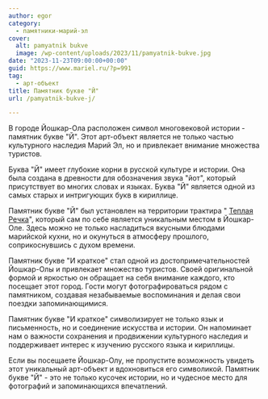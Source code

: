 ```yaml
---
author: egor
category:
  - памятники-марий-эл
cover:
  alt: pamyatnik bukve
  image: /wp-content/uploads/2023/11/pamyatnik-bukve.jpg
date: "2023-11-23T09:00:00+00:00"
guid: https://www.mariel.ru/?p=991
tag:
  - арт-объект
title: Памятник букве "Й"
url: /pamyatnik-bukve-j/

---
```

В городе Йошкар\-Ола расположен символ многовековой истории \- памятник букве "Й". Этот арт-объект является не только частью культурного наследия Марий Эл, но и привлекает внимание множества туристов.

Буква "Й" имеет глубокие корни в русской культуре и истории. Она была создана в древности для обозначения звука "йот", который присутствует во многих словах и языках. Буква "Й" является одной из самых старых и интригующих букв в кириллице.

Памятник букве "Й" был установлен на территории трактира " [Теплая Речка](/traktir-teplaya-rechka/)", который сам по себе является уникальным местом в Йошкар-Оле. Здесь можно не только насладиться вкусными блюдами марийской кухни, но и окунуться в атмосферу прошлого, соприкоснувшись с духом времени.

Памятник букве "И краткое" стал одной из достопримечательностей Йошкар-Олы и привлекает множество туристов. Своей оригинальной формой и яркостью он обращает на себя внимание каждого, кто посещает этот город. Гости могут фотографироваться рядом с памятником, создавая незабываемые воспоминания и делая свои поездки запоминающимися.

Памятник букве "И краткое" символизирует не только язык и письменность, но и соединение искусства и истории. Он напоминает нам о важности сохранения и продвижении культурного наследия и поддерживает интерес к изучению русского языка и кириллицы.

Если вы посещаете Йошкар\-Олу, не пропустите возможность увидеть этот уникальный арт\-объект и вдохновиться его символикой. Памятник букве "Й" \- это не только кусочек истории, но и чудесное место для фотографий и запоминающихся впечатлений.

